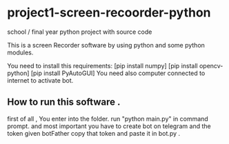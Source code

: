 # project1-screen-recoorder-python
school / final year python project with source code

This is a screen Recorder software by using python and some python modules.

You need to install this requirements:
[pip install numpy]
[pip install opencv-python]
[pip install PyAutoGUI]
You need also computer connected to internet to activate bot.

## How to run this software .
first of all , You enter into the folder.
run "python main.py" in command prompt.
and most important you have to create bot on telegram and the token given botFather copy that token and paste it in bot.py  .


